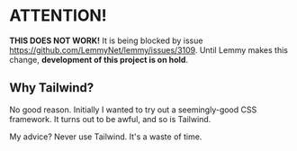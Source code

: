 # ATTENTION!

**THIS DOES NOT WORK!** It is being blocked by issue
https://github.com/LemmyNet/lemmy/issues/3109. Until Lemmy makes this change,
**development of this project is on hold**.

## Why Tailwind?

No good reason. Initially I wanted to try out a seemingly-good CSS framework.
It turns out to be awful, and so is Tailwind.

My advice? Never use Tailwind. It's a waste of time.
